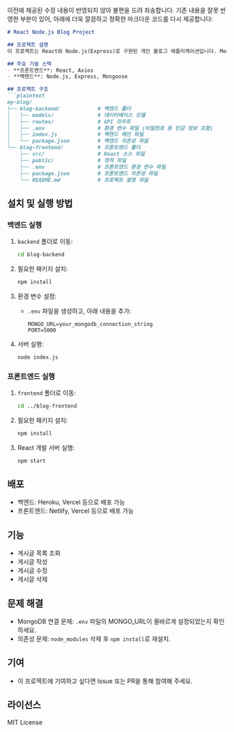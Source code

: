 이전에 제공된 수정 내용이 반영되지 않아 불편을 드려 죄송합니다. 기존 내용을 잘못 반영한 부분이 있어, 아래에 더욱 깔끔하고 정확한 마크다운 코드를 다시 제공합니다:

```markdown
# React Node.js Blog Project

## 프로젝트 설명
이 프로젝트는 React와 Node.js(Express)로 구현된 개인 블로그 애플리케이션입니다. MongoDB를 사용하여 게시글을 저장하고, 프론트엔드에서 게시글을 조회, 작성, 수정, 삭제할 수 있습니다.

## 주요 기술 스택
- **프론트엔드**: React, Axios
- **백엔드**: Node.js, Express, Mongoose

## 프로젝트 구조
```plaintext
my-blog/
├── blog-backend/            # 백엔드 폴더
│   ├── models/              # 데이터베이스 모델
│   ├── routes/              # API 라우트
│   ├── .env                 # 환경 변수 파일 (비밀번호 등 민감 정보 포함)
│   ├── index.js             # 백엔드 메인 파일
│   └── package.json         # 백엔드 의존성 파일
└── blog-frontend/           # 프론트엔드 폴더
    ├── src/                 # React 소스 파일
    ├── public/              # 정적 파일
    ├── .env                 # 프론트엔드 환경 변수 파일
    ├── package.json         # 프론트엔드 의존성 파일
    └── README.md            # 프로젝트 설명 파일
```

## 설치 및 실행 방법

### 백엔드 실행
1. `backend` 폴더로 이동:
   ```bash
   cd blog-backend
   ```

2. 필요한 패키지 설치:
   ```bash
   npm install
   ```

3. 환경 변수 설정:
   - `.env` 파일을 생성하고, 아래 내용을 추가:
     ```plaintext
     MONGO_URL=your_mongodb_connection_string
     PORT=5000
     ```

4. 서버 실행:
   ```bash
   node index.js
   ```

### 프론트엔드 실행
1. `frontend` 폴더로 이동:
   ```bash
   cd ../blog-frontend
   ```

2. 필요한 패키지 설치:
   ```bash
   npm install
   ```

3. React 개발 서버 실행:
   ```bash
   npm start
   ```

## 배포
- 백엔드: Heroku, Vercel 등으로 배포 가능
- 프론트엔드: Netlify, Vercel 등으로 배포 가능

## 기능
- 게시글 목록 조회
- 게시글 작성
- 게시글 수정
- 게시글 삭제

## 문제 해결
- MongoDB 연결 문제: `.env` 파일의 MONGO_URL이 올바르게 설정되었는지 확인하세요.
- 의존성 문제: `node_modules` 삭제 후 `npm install`로 재설치.

## 기여
- 이 프로젝트에 기여하고 싶다면 Issue 또는 PR을 통해 참여해 주세요.

## 라이선스
MIT License
```